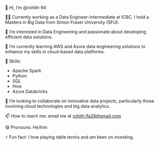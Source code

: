 👋 Hi, I’m @rohith-94

👨‍💻 Currently working as a Data Engineer-Intermediate at ICBC. I hold a Masters in Big Data from Simon Fraser University (SFU).

👀 I’m interested in Data Engineering and passionate about developing efficient data solutions.

🌱 I’m currently learning AWS and Azure data engineering solutions to enhance my skills in cloud-based data platforms.

💼 Skills: 
- Apache Spark
- Python
- SQL
- Hive
- Azure Databricks

💞️ I’m looking to collaborate on innovative data projects, particularly those involving cloud technologies and big data analytics.

📫 How to reach me: email me at rohith.lfa28@gmail.com  

😄 Pronouns: He/him

⚡ Fun fact: I love playing table tennis and am keen on investing.

<!---
rohith-94/rohith-94 is a ✨ special ✨ repository because its `README.md` (this file) appears on your GitHub profile.
You can click the Preview link to take a look at your changes.
--->
